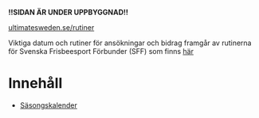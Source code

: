 **!!SIDAN ÄR UNDER UPPBYGGNAD!!**

[ultimatesweden.se/rutiner](http://ultimatesweden.se/rutiner/)

Viktiga datum och rutiner för ansökningar och bidrag framgår av rutinerna för Svenska Frisbeesport Förbunder (SFF) 
som finns [här](http://styrelse.frisbeesport.se/sff-rutiner)

# Innehåll

* [Säsongskalender](./sasongskalender.md)

